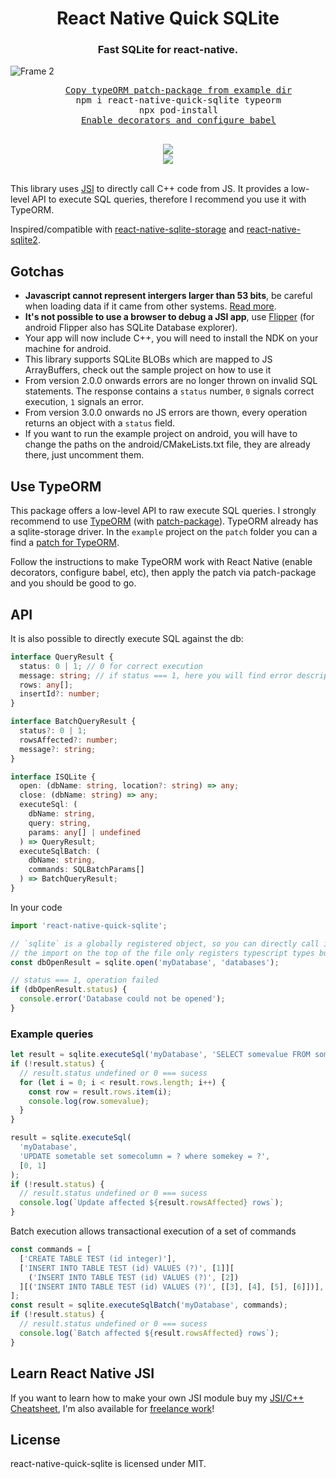 <h1 align="center">React Native Quick SQLite</h1>

<h3 align="center">Fast SQLite for react-native.</h3>

![Frame 2](https://user-images.githubusercontent.com/1634213/127499575-aed1d0e2-8a93-42ab-917e-badaab8916f6.png)

<div align="center">
  <pre align="center">
    <a href="https://github.com/ospfranco/react-native-quick-sqlite/blob/main/example/patches/typeorm%2B0.2.31.patch">Copy typeORM patch-package from example dir</a>
    npm i react-native-quick-sqlite typeorm
    npx pod-install
    <a href="https://dev.to/vinipachecov/setup-typeorm-with-react-native-50c4">Enable decorators and configure babel</a>
  </pre>
  <a align="center" href="https://github.com/ospfranco?tab=followers">
    <img src="https://img.shields.io/github/followers/ospfranco?label=Follow%20%40ospfranco&style=social" />
  </a>
  <br />
  <a align="center" href="https://twitter.com/ospfranco">
    <img src="https://img.shields.io/twitter/follow/ospfranco?label=Follow%20%40ospfranco&style=social" />
  </a>
</div>
<br />

This library uses [JSI](https://formidable.com/blog/2019/jsi-jsc-part-2) to directly call C++ code from JS. It provides a low-level API to execute SQL queries, therefore I recommend you use it with TypeORM.

Inspired/compatible with [react-native-sqlite-storage](https://github.com/andpor/react-native-sqlite-storage) and [react-native-sqlite2](https://github.com/craftzdog/react-native-sqlite-2).

## Gotchas

- **Javascript cannot represent intergers larger than 53 bits**, be careful when loading data if it came from other systems. [Read more](https://github.com/ospfranco/react-native-quick-sqlite/issues/16#issuecomment-1018412991).
- **It's not possible to use a browser to debug a JSI app**, use [Flipper](https://github.com/facebook/flipper) (for android Flipper also has SQLite Database explorer).
- Your app will now include C++, you will need to install the NDK on your machine for android.
- This library supports SQLite BLOBs which are mapped to JS ArrayBuffers, check out the sample project on how to use it
- From version 2.0.0 onwards errors are no longer thrown on invalid SQL statements. The response contains a `status` number, `0` signals correct execution, `1` signals an error.
- From version 3.0.0 onwards no JS errors are thown, every operation returns an object with a `status` field.
- If you want to run the example project on android, you will have to change the paths on the android/CMakeLists.txt file, they are already there, just uncomment them.

## Use TypeORM

This package offers a low-level API to raw execute SQL queries. I strongly recommend to use [TypeORM](https://github.com/typeorm/typeorm) (with [patch-package](https://github.com/ds300/patch-package)). TypeORM already has a sqlite-storage driver. In the `example` project on the `patch` folder you can a find a [patch for TypeORM](https://github.com/ospfranco/react-native-quick-sqlite/blob/main/example/patches/typeorm%2B0.2.31.patch).

Follow the instructions to make TypeORM work with React Native (enable decorators, configure babel, etc), then apply the patch via patch-package and you should be good to go.

## API

It is also possible to directly execute SQL against the db:

```typescript
interface QueryResult {
  status: 0 | 1; // 0 for correct execution
  message: string; // if status === 1, here you will find error description
  rows: any[];
  insertId?: number;
}

interface BatchQueryResult {
  status?: 0 | 1;
  rowsAffected?: number;
  message?: string;
}

interface ISQLite {
  open: (dbName: string, location?: string) => any;
  close: (dbName: string) => any;
  executeSql: (
    dbName: string,
    query: string,
    params: any[] | undefined
  ) => QueryResult;
  executeSqlBatch: (
    dbName: string,
    commands: SQLBatchParams[]
  ) => BatchQueryResult;
}
```

In your code

```typescript
import 'react-native-quick-sqlite';

// `sqlite` is a globally registered object, so you can directly call it from anywhere in your javascript
// the import on the top of the file only registers typescript types but it is not mandatory
const dbOpenResult = sqlite.open('myDatabase', 'databases');

// status === 1, operation failed
if (dbOpenResult.status) {
  console.error('Database could not be opened');
}
```

### Example queries

```typescript
let result = sqlite.executeSql('myDatabase', 'SELECT somevalue FROM sometable');
if (!result.status) {
  // result.status undefined or 0 === sucess
  for (let i = 0; i < result.rows.length; i++) {
    const row = result.rows.item(i);
    console.log(row.somevalue);
  }
}

result = sqlite.executeSql(
  'myDatabase',
  'UPDATE sometable set somecolumn = ? where somekey = ?',
  [0, 1]
);
if (!result.status) {
  // result.status undefined or 0 === sucess
  console.log(`Update affected ${result.rowsAffected} rows`);
}
```

Batch execution allows transactional execution of a set of commands

```typescript
const commands = [
  ['CREATE TABLE TEST (id integer)'],
  ['INSERT INTO TABLE TEST (id) VALUES (?)', [1]][
    ('INSERT INTO TABLE TEST (id) VALUES (?)', [2])
  ][('INSERT INTO TABLE TEST (id) VALUES (?)', [[3], [4], [5], [6]])],
];
const result = sqlite.executeSqlBatch('myDatabase', commands);
if (!result.status) {
  // result.status undefined or 0 === sucess
  console.log(`Batch affected ${result.rowsAffected} rows`);
}
```

## Learn React Native JSI

If you want to learn how to make your own JSI module buy my [JSI/C++ Cheatsheet](http://ospfranco.gumroad.com/l/IeeIvl), I'm also available for [freelance work](mailto:ospfranco@protonmail.com?subject=Freelance)!

## License

react-native-quick-sqlite is licensed under MIT.
